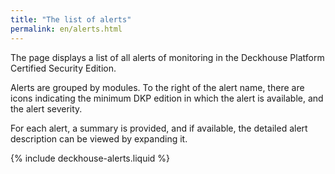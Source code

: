 ```yaml
---
title: "The list of alerts"
permalink: en/alerts.html
---
```


The page displays a list of all alerts of monitoring in the Deckhouse Platform Certified Security Edition.

Alerts are grouped by modules. To the right of the alert name, there are icons indicating the minimum DKP edition in which the alert is available, and the alert severity.

For each alert, a summary is provided, and if available, the detailed alert description can be viewed by expanding it.

{% include deckhouse-alerts.liquid %}
